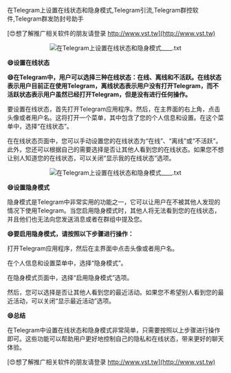 在Telegram上设置在线状态和隐身模式,Telegram引流,Telegram群控软件,Telegram群发防封号助手

[😍想了解推广相关软件的朋友请登录 http://www.vst.tw](http://www.vst.tw)

 <center><img src="https://vst.tw/MP4/tuiguang/png/1.png" alt="在Telegram上设置在线状态和隐身模式____.txt"></center>

**😄设置在线状态**

**😄在Telegram中，用户可以选择三种在线状态：在线、离线和不活跃。在线状态表示用户目前正在使用Telegram，离线状态表示用户没有打开Telegram，而不活跃状态表示用户虽然已经打开Telegram，但是没有进行任何操作。**

要设置在线状态，首先打开Telegram应用程序。然后，在主界面的右上角，点击头像或者用户名。这将打开一个菜单，其中包含了您的个人信息和设置。在这个菜单中，选择“在线状态”。

在在线状态页面中，您可以手动设置您的在线状态为“在线”、“离线”或“不活跃”。此外，您还可以根据自己的需要选择是否让其他人看到您的在线状态。如果您不想让别人知道您的在线状态，可以关闭“显示我的在线状态”选项。

 <center><img src="https://vst.tw/MP4/tuiguang/png/5.png" alt="在Telegram上设置在线状态和隐身模式____.txt"></center>

**😄设置隐身模式**

隐身模式是Telegram中非常实用的功能之一，它可以让用户在不被其他人发现的情况下使用Telegram。当您启用隐身模式时，其他人将无法看到您的在线状态，并且他们也无法向您发送消息或者在群组中提及您。

**😄要启用隐身模式，请按照以下步骤进行操作：**

打开Telegram应用程序，然后在主界面中点击头像或者用户名。

在个人信息和设置菜单中，选择“隐身模式”。

在隐身模式页面中，选择“启用隐身模式”选项。

然后，您可以选择是否让其他人看到您的最近活动。如果您不希望别人看到您的最近活动，可以关闭“显示最近活动”选项。

**😄总结**

在Telegram中设置在线状态和隐身模式非常简单，只需要按照以上步骤进行操作即可。这些功能可以帮助用户更好地控制自己的隐私和在线状态，带来更好的聊天体验。

[😍想了解推广相关软件的朋友请登录 http://www.vst.tw](http://www.vst.tw)



